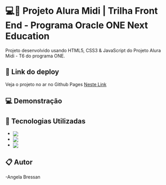 # 💻🚀 Projeto Alura Midi | Trilha Front End - Programa Oracle ONE Next Education

Projeto desenvolvido usando HTML5, CSS3 & JavaScript do Projeto Alura Midi -  T6 do programa ONE.

## 🔗 Link do deploy

Veja o projeto no ar no Github Pages [Neste Link]()


## 💻 Demonstração


## 🚀 Tecnologias Utilizadas

- <img align="center" src="https://img.shields.io/badge/HTML5-E34F26?style=for-the-badge&logo=html5&logoColor=white">
- <img align="center" src="https://img.shields.io/badge/CSS3-1572B6?style=for-the-badge&logo=css3&logoColor=white">
- <img align="center" src="https://img.shields.io/badge/JavaScript-323330?style=for-the-badge&logo=javascript&logoColor=F7DF1E">


 ## 📋 Autor
-Angela Bressan
